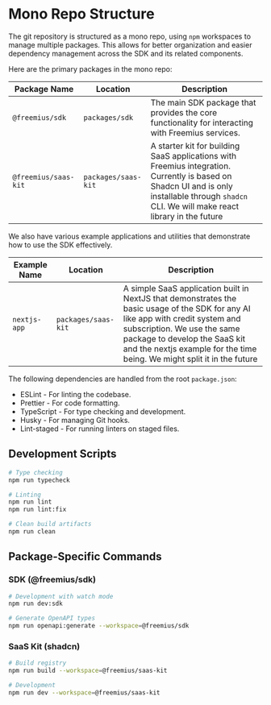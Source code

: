 # Mono Repo Structure

The git repository is structured as a mono repo, using `npm` workspaces to manage multiple packages. This allows for
better organization and easier dependency management across the SDK and its related components.

Here are the primary packages in the mono repo:

| Package Name         | Location            | Description                                                                                                                                                                                    |
| -------------------- | ------------------- | ---------------------------------------------------------------------------------------------------------------------------------------------------------------------------------------------- |
| `@freemius/sdk`      | `packages/sdk`      | The main SDK package that provides the core functionality for interacting with Freemius services.                                                                                              |
| `@freemius/saas-kit` | `packages/saas-kit` | A starter kit for building SaaS applications with Freemius integration. Currently is based on Shadcn UI and is only installable through `shadcn` CLI. We will make react library in the future |

We also have various example applications and utilities that demonstrate how to use the SDK effectively.

| Example Name | Location            | Description                                                                                                                                                                                                                                                                |
| ------------ | ------------------- | -------------------------------------------------------------------------------------------------------------------------------------------------------------------------------------------------------------------------------------------------------------------------- |
| `nextjs-app` | `packages/saas-kit` | A simple SaaS application built in NextJS that demonstrates the basic usage of the SDK for any AI like app with credit system and subscription. We use the same package to develop the SaaS kit and the nextjs example for the time being. We might split it in the future |

The following dependencies are handled from the root `package.json`:

- ESLint - For linting the codebase.
- Prettier - For code formatting.
- TypeScript - For type checking and development.
- Husky - For managing Git hooks.
- Lint-staged - For running linters on staged files.

## Development Scripts

```bash
# Type checking
npm run typecheck

# Linting
npm run lint
npm run lint:fix

# Clean build artifacts
npm run clean
```

## Package-Specific Commands

### SDK (@freemius/sdk)

```bash
# Development with watch mode
npm run dev:sdk

# Generate OpenAPI types
npm run openapi:generate --workspace=@freemius/sdk
```

### SaaS Kit (shadcn)

```bash
# Build registry
npm run build --workspace=@freemius/saas-kit

# Development
npm run dev --workspace=@freemius/saas-kit
```
